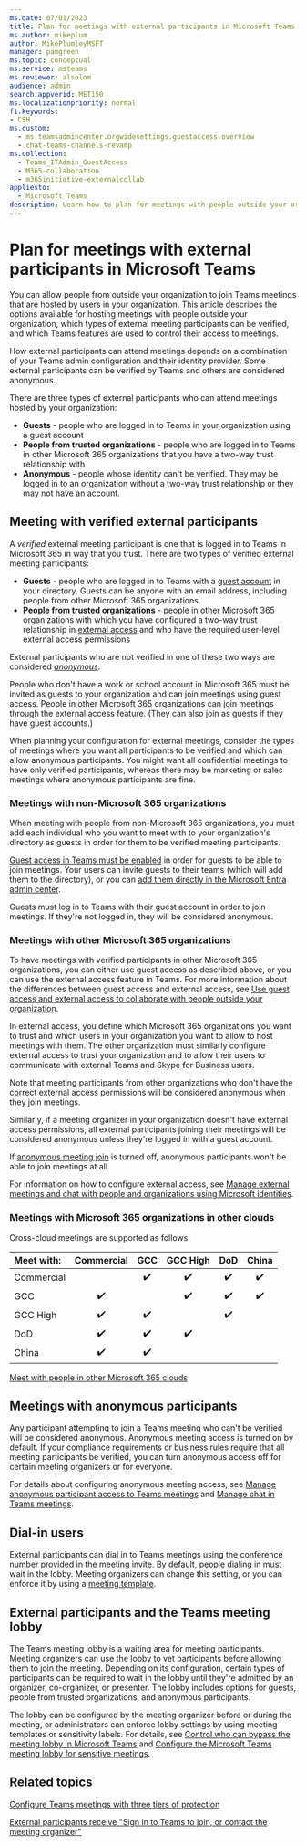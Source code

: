 ```yaml
---
ms.date: 07/01/2023
title: Plan for meetings with external participants in Microsoft Teams
ms.author: mikeplum
author: MikePlumleyMSFT
manager: pamgreen
ms.topic: conceptual
ms.service: msteams
ms.reviewer: alsolom
audience: admin
search.appverid: MET150
ms.localizationpriority: normal
f1.keywords:
- CSH
ms.custom: 
  - ms.teamsadmincenter.orgwidesettings.guestaccess.overview
  - chat-teams-channels-revamp
ms.collection: 
  - Teams_ITAdmin_GuestAccess
  - M365-collaboration
  - m365initiative-externalcollab
appliesto: 
  - Microsoft Teams
description: Learn how to plan for meetings with people outside your organization in Microsoft Teams.
---
```


# Plan for meetings with external participants in Microsoft Teams

You can allow people from outside your organization to join Teams meetings that are hosted by users in your organization. This article describes the options available for hosting meetings with people outside your organization, which types of external meeting participants can be verified, and which Teams features are used to control their access to meetings.

How external participants can attend meetings depends on a combination of your Teams admin configuration and their identity provider. Some external participants can be verified by Teams and others are considered anonymous.

There are three types of external participants who can attend meetings hosted by your organization:

- **Guests** - people who are logged in to Teams in your organization using a guest account
- **People from trusted organizations** - people who are logged in to Teams in other Microsoft 365 organizations that you have a two-way trust relationship with
- **Anonymous** - people whose identity can't be verified. They may be logged in to an organization without a two-way trust relationship or they may not have an account.

## Meeting with verified external participants

A *verified* external meeting participant is one that is logged in to Teams in Microsoft 365 in way that you trust. There are two types of verified external meeting participants:

- **Guests** - people who are logged in to Teams with a [guest account](guest-access.md) in your directory. Guests can be anyone with an email address, including people from other Microsoft 365 organizations.
- **People from trusted organizations** - people in other Microsoft 365 organizations with which you have configured a two-way trust relationship in [external access](trusted-organizations-external-meetings-chat.md) and who have the required user-level external access permissions

External participants who are not verified in one of these two ways are considered *[anonymous](#meetings-with-anonymous-participants)*.

People who don't have a work or school account in Microsoft 365 must be invited as guests to your organization and can join meetings using guest access. People in other Microsoft 365 organizations can join meetings through the external access feature. (They can also join as guests if they have guest accounts.)

When planning your configuration for external meetings, consider the types of meetings where you want all participants to be verified and which can allow anonymous participants. You might want all confidential meetings to have only verified participants, whereas there may be marketing or sales meetings where anonymous participants are fine.

### Meetings with non-Microsoft 365 organizations

When meeting with people from non-Microsoft 365 organizations, you must add each individual who you want to meet with to your organization's directory as guests in order for them to be verified meeting participants.

[Guest access in Teams must be enabled](/microsoft-365/solutions/collaborate-as-team) in order for guests to be able to join meetings. Your users can invite guests to their teams (which will add them to the directory), or you can [add them directly in the Microsoft Entra admin center](/azure/active-directory/external-identities/add-users-administrator).

Guests must log in to Teams with their guest account in order to join meetings. If they're not logged in, they will be considered anonymous.

### Meetings with other Microsoft 365 organizations

To have meetings with verified participants in other Microsoft 365 organizations, you can either use guest access as described above, or you can use the external access feature in Teams. For more information about the differences between guest access and external access, see [Use guest access and external access to collaborate with people outside your organization](communicate-with-users-from-other-organizations.md).

In external access, you define which Microsoft 365 organizations you want to trust and which users in your organization you want to allow to host meetings with them. The other organization must similarly configure external access to trust your organization and to allow their users to communicate with external Teams and Skype for Business users.

Note that meeting participants from other organizations who don't have the correct external access permissions will be considered anonymous when they join meetings.

Similarly, if a meeting organizer in your organization doesn't have external access permissions, all external participants joining their meetings will be considered anonymous unless they're logged in with a guest account.

If [anonymous meeting join](anonymous-users-in-meetings.md) is turned off, anonymous participants won't be able to join meetings at all.

For information on how to configure external access, see [Manage external meetings and chat with people and organizations using Microsoft identities](trusted-organizations-external-meetings-chat.md).

### Meetings with Microsoft 365 organizations in other clouds

Cross-cloud meetings are supported as follows:

|Meet with:|Commercial|GCC|GCC High|DoD|China|
|:---------|:--------:|:-:|:------:|:-:|:---:|
|Commercial|          |✔️|✔️      |✔️ |✔️  |  
|GCC       |✔️       |   |✔️      |✔️ |✔️  |  
|GCC High  |✔️       |✔️|         |✔️ |     |  
|DoD       |✔️       |✔️|✔️      |    |     |  
|China     |✔️       |✔️|         |    |     |  

[Meet with people in other Microsoft 365 clouds](cross-cloud-meetings.md)

## Meetings with anonymous participants

Any participant attempting to join a Teams meeting who can't be verified will be considered anonymous. Anonymous meeting access is turned on by default. If your compliance requirements or business rules require that all meeting participants be verified, you can turn anonymous access off for certain meeting organizers or for everyone.

For details about configuring anonymous meeting access, see [Manage anonymous participant access to Teams meetings](anonymous-users-in-meetings.md) and [Manage chat in Teams meetings](manage-meeting-chat.md).

## Dial-in users

External participants can dial in to Teams meetings using the conference number provided in the meeting invite. By default, people dialing in must wait in the lobby. Meeting organizers can change this setting, or you can enforce it by using a [meeting template](custom-meeting-templates-overview.md).

## External participants and the Teams meeting lobby

The Teams meeting lobby is a waiting area for meeting participants. Meeting organizers can use the lobby to vet participants before allowing them to join the meeting. Depending on its configuration, certain types of participants can be required to wait in the lobby until they're admitted by an organizer, co-organizer, or presenter. The lobby includes options for guests, people from trusted organizations, and anonymous participants.

The lobby can be configured by the meeting organizer before or during the meeting, or administrators can enforce lobby settings by using meeting templates or sensitivity labels. For details, see [Control who can bypass the meeting lobby in Microsoft Teams](who-can-bypass-meeting-lobby.md) and [Configure the Microsoft Teams meeting lobby for sensitive meetings](configure-lobby-sensitive-meetings.md).

## Related topics

[Configure Teams meetings with three tiers of protection](configure-meetings-three-tiers-protection.md)

[External participants receive "Sign in to Teams to join, or contact the meeting organizer"](/microsoftteams/troubleshoot/meetings/external-participants-join-meeting-blocked)
